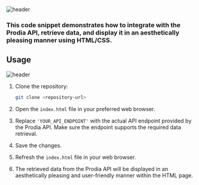 ![header](https://media.discordapp.net/attachments/1070610732380598292/1163757245037813810/github-header-image_6.png?ex=6540bc64&is=652e4764&hm=f153c5749eb74295f8bcde4f0122d7842ddf57e7283cf8d7b0124d62e40502ec&=&width=1918&height=959)
### This code snippet demonstrates how to integrate with the Prodia API, retrieve data, and display it in an aesthetically pleasing manner using HTML/CSS.

## Usage
![header](https://media.discordapp.net/attachments/1070610732380598292/1163758053997420644/image.png?ex=6540bd25&is=652e4825&hm=533505af16ba468fa0e0f2f40940b1e4e698dbaf1a5bb2057edf56c0a54ba615&=&width=1106&height=552)

1. Clone the repository:

   ```bash
   git clone <repository-url>
   ```

2. Open the `index.html` file in your preferred web browser.

3. Replace `'YOUR_API_ENDPOINT'` with the actual API endpoint provided by the Prodia API. Make sure the endpoint supports the required data retrieval.

4. Save the changes.

5. Refresh the `index.html` file in your web browser.

6. The retrieved data from the Prodia API will be displayed in an aesthetically pleasing and user-friendly manner within the HTML page.
